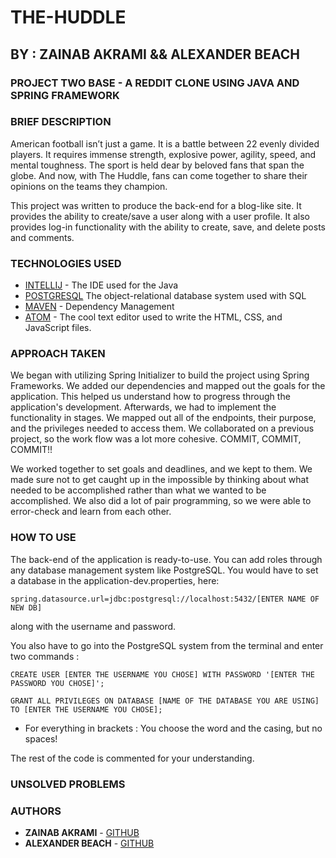 # THE-HUDDLE

## BY : ZAINAB AKRAMI && ALEXANDER BEACH  

### PROJECT TWO BASE - A REDDIT CLONE USING JAVA AND SPRING FRAMEWORK

### BRIEF DESCRIPTION

American football isn’t just a game. It is a battle between 22 evenly divided players. It requires immense strength, explosive power, agility, speed, and mental toughness. The sport is held dear by beloved fans that span the globe. And now, with The Huddle, fans can come together to share their opinions on the teams they champion.


This project was written to produce the back-end for a blog-like site. It provides the ability to create/save a user along with a user profile. It also provides log-in functionality with the ability to create, save, and delete posts and comments.


### TECHNOLOGIES USED
* [INTELLIJ](https://www.jetbrains.com/idea/) - The IDE used for the Java
* [POSTGRESQL](https://www.postgresql.org) The object-relational database system used with SQL
* [MAVEN](https://maven.apache.org/) - Dependency Management 
* [ATOM](https://atom.io) - The cool text editor used to write the HTML, CSS, and JavaScript files.

### APPROACH TAKEN
We began with utilizing Spring Initializer to build the project using Spring Frameworks. We added our dependencies and mapped out the goals for the application. This helped us understand how to progress through the application's development. Afterwards, we had to implement the functionality in stages. We mapped out all of the endpoints, their purpose, and the privileges needed to access them. We collaborated on a previous project, so the work flow was a lot more cohesive. COMMIT, COMMIT, COMMIT!!

We worked together to set goals and deadlines, and we kept to them. We made sure not to get caught up in the impossible by thinking about what needed to be accomplished rather than what we wanted to be accomplished. We also did a lot of pair programming, so we were able to error-check and learn from each other.

### HOW TO USE
The back-end of the application is ready-to-use. You can add roles through any database management system like PostgreSQL. You would have to set a database in the application-dev.properties, here:
```
spring.datasource.url=jdbc:postgresql://localhost:5432/[ENTER NAME OF NEW DB]
```
along with the username and password. 

You also have to go into the PostgreSQL system from the terminal and enter two commands :
```
CREATE USER [ENTER THE USERNAME YOU CHOSE] WITH PASSWORD '[ENTER THE PASSWORD YOU CHOSE]';
```
```
GRANT ALL PRIVILEGES ON DATABASE [NAME OF THE DATABASE YOU ARE USING] TO [ENTER THE USERNAME YOU CHOSE];
```
* For everything in brackets : You choose the word and the casing, but no spaces!

The rest of the code is commented for your understanding.

### UNSOLVED PROBLEMS


### AUTHORS
* **ZAINAB AKRAMI** - [GITHUB](https://github.com/zainab21)
* **ALEXANDER BEACH** - [GITHUB](https://github.com/MrAlexBeach)


